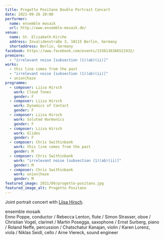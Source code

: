 ```yaml
---
title: Progetto Positano Double Portrait Concert
date: 2021-09-26 20:00
performer:
  name: ensemble mosaik
  url: http://www.ensemble-mosaik.de/
venue:
  name: St. Elisabeth-Kirche
  address: Invalidenstraße 3, 10115 Berlin, Germany
  shortaddress: Berlin, Germany
facebook: https://www.facebook.com/events/2336136366521932/
premiere:
  - "irrelevant noise [subsection (1)(ab)(ii)]"
works:
  - this line comes from the past
  - "irrelevant noise [subsection (1)(ab)(ii)]"
  - union|haze
programme:
  - composer: Liisa Hirsch
    work: Cloud Tones
    gender: F
  - composer: Liisa Hirsch
    work: Dynamics of Contact
    gender: F
  - composer: Liisa Hirsch
    work: Soluted Harmonics
    gender: F
  - composer: Liisa Hirsch
    work: Glides
    gender: F
  - composer: Chris Swithinbank
    work: this line comes from the past
    gender: M
  - composer: Chris Swithinbank
    work: "irrelevant noise [subsection (1)(ab)(ii)]"
    gender: M
  - composer: Chris Swithinbank
    work: union|haze
    gender: M
featured_image: 2021/09/progetto-positano.jpg
featured_image_alt: Progetto Positano
---
```

Joint portrait concert with [Liisa Hirsch](https://emic.ee/liisa-hirsch).

ensemble mosaik  
Enno Poppe, conductor / Rebecca Lenton, flute / Simon Strasser, oboe / Christian Vogel, clarinet / Martin Posegga, saxophone / Ernst Surberg, piano / Roland Neffe, percussion / Chatschatur Kanajan, violin / Karen Lorenz, viola / Niklas Seidl, cello / Arne Viereck, sound engineer
